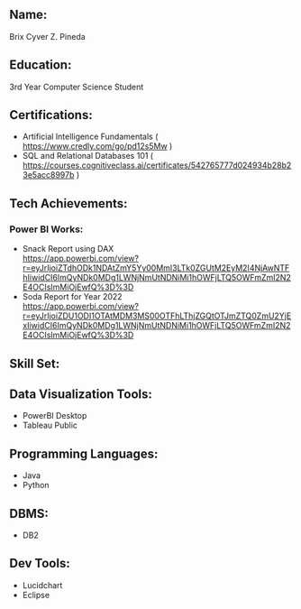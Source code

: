 ## Name:
Brix Cyver Z. Pineda 

## Education: 
3rd Year Computer Science Student 

## Certifications: 
- Artificial Intelligence Fundamentals ( https://www.credly.com/go/pd12s5Mw )
- SQL and Relational Databases 101 ( https://courses.cognitiveclass.ai/certificates/542765777d024934b28b23e5acc8997b )
 

## Tech Achievements:
### Power BI Works: 
- Snack Report using DAX <br>
https://app.powerbi.com/view?r=eyJrIjoiZTdhODk1NDAtZmY5Yy00MmI3LTk0ZGUtM2EyM2I4NjAwNTFhIiwidCI6ImQyNDk0MDg1LWNjNmUtNDNiMi1hOWFjLTQ5OWFmZmI2N2E4OCIsImMiOjEwfQ%3D%3D 
- Soda Report for Year 2022 <br> 
https://app.powerbi.com/view?r=eyJrIjoiZDU1ODI1OTAtMDM3MS00OTFhLThjZGQtOTJmZTQ0ZmU2YjExIiwidCI6ImQyNDk0MDg1LWNjNmUtNDNiMi1hOWFjLTQ5OWFmZmI2N2E4OCIsImMiOjEwfQ%3D%3D 

## Skill Set:
## Data Visualization Tools:  
- PowerBI Desktop
- Tableau Public
  
## Programming Languages: 
- Java
- Python

## DBMS: 
- DB2

## Dev Tools: 
- Lucidchart
- Eclipse

